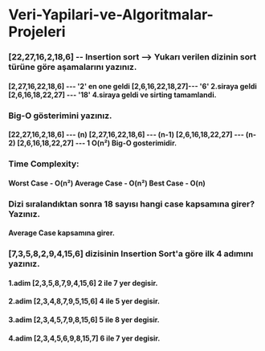 # Veri-Yapilari-ve-Algoritmalar-Projeleri
### [22,27,16,2,18,6] -- Insertion sort --> Yukarı verilen dizinin sort türüne göre aşamalarını yazınız.
#### [2,27,16,22,18,6] --- '2' en one geldi [2,6,16,22,18,27]--- '6' 2.siraya geldi [2,6,16,18,22,27] --- '18' 4.siraya geldi ve sirting tamamlandi.
### Big-O gösterimini yazınız.
#### [22,27,16,2,18,6] --- (n) [2,27,16,22,18,6] --- (n-1) [2,6,16,18,22,27] --- (n-2) [2,6,16,18,22,27] --- 1 O(n²) Big-O gosterimidir.
### Time Complexity:
#### Worst Case - O(n²) Average Case - O(n²) Best Case - O(n)
### Dizi sıralandıktan sonra 18 sayısı hangi case kapsamına girer? Yazınız.
#### Average Case kapsamına girer.
### [7,3,5,8,2,9,4,15,6] dizisinin Insertion Sort'a göre ilk 4 adımını yazınız.

#### 1.adim [2,3,5,8,7,9,4,15,6] 2 ile 7 yer degisir.
#### 2.adim [2,3,4,8,7,9,5,15,6] 4 ile 5 yer degisir.
#### 3.adim [2,3,4,5,7,9,8,15,6] 5 ile 8 yer degisir.
#### 4.adim [2,3,4,5,6,9,8,15,7] 6 ile 7 yer degisir.


